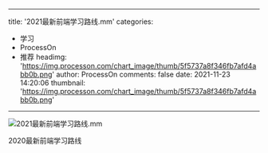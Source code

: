 
---
title: '2021最新前端学习路线.mm'
categories: 
 - 学习
 - ProcessOn
 - 推荐
headimg: 'https://img.processon.com/chart_image/thumb/5f5737a8f346fb7afd4abb0b.png'
author: ProcessOn
comments: false
date: 2021-11-23 14:20:06
thumbnail: 'https://img.processon.com/chart_image/thumb/5f5737a8f346fb7afd4abb0b.png'
---

<div>   
<img class="thumb" alt="2021最新前端学习路线.mm" src="https://img.processon.com/chart_image/thumb/5f5737a8f346fb7afd4abb0b.png" referrerpolicy="no-referrer">
<p>2020最新前端学习路线</p>  
</div>
            
